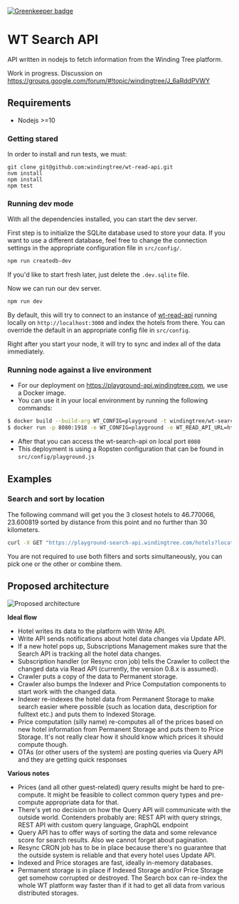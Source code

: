 [![Greenkeeper badge](https://badges.greenkeeper.io/windingtree/wt-search-api.svg)](https://greenkeeper.io/)
# WT Search API

API written in nodejs to fetch information from the Winding Tree platform.

Work in progress. Discussion on https://groups.google.com/forum/#!topic/windingtree/J_6aRddPVWY

## Requirements
- Nodejs >=10

### Getting stared
In order to install and run tests, we must:
```
git clone git@github.com:windingtree/wt-read-api.git
nvm install
npm install
npm test
```

### Running dev mode
With all the dependencies installed, you can start the dev server.

First step is to initialize the SQLite database used to store your data.
If you want to use a different database, feel free to change the connection
settings in the appropriate configuration file in `src/config/`.
```bash
npm run createdb-dev
```

If you'd like to start fresh later, just delete the `.dev.sqlite` file.

Now we can run our dev server.
```bash
npm run dev
```
By default, this will try to connect to an instance of [wt-read-api](https://github.com/windingtree/wt-read-api)
running locally on `http://localhost:3000` and index the hotels from there.
You can override the default in an appropriate config file in `src/config`.

Right after you start your node, it will try to sync and index all of the
data immediately.

### Running node against a live environment

- For our deployment on https://playground-api.windingtree.com, we use a Docker image.
- You can use it in your local environment by running the following commands:
```sh
$ docker build --build-arg WT_CONFIG=playground -t windingtree/wt-search-api .
$ docker run -p 8080:1918 -e WT_CONFIG=playground -e WT_READ_API_URL=https://playground-api.windingtree.com -e WT_BASE_API_URL=http://localhost:8080 windingtree/wt-search-api
```
- After that you can access the wt-search-api on local port `8080`
- This deployment is using a Ropsten configuration that can be found in `src/config/playground.js`

## Examples

### Search and sort by location

The following command will get you the 3 closest hotels to 46.770066, 23.600819
sorted by distance from this point and no further than 30 kilometers.

```bash
curl -X GET "https://playground-search-api.windingtree.com/hotels?location=46.770066,23.600819:30&sortByLocation=46.770066,23.600819&limit=3" -H "accept: application/json"
```

You are not required to use both filters and sorts simultaneously, you can pick one or
the other or combine them.

## Proposed architecture

![Proposed architecture](https://github.com/windingtree/wt-search-api/raw/master/docs/wt-search-api.png "Proposed architecture")

**Ideal flow**

- Hotel writes its data to the platform with Write API.
- Write API sends notifications about hotel data changes via Update API.
- If a new hotel pops up, Subscriptions Management makes sure that the Search API is tracking all the hotel data changes.
- Subscription handler (or Resync cron job) tells the Crawler to collect the changed data via Read API (currently, the version 0.8.x is assumed).
- Crawler puts a copy of the data to Permanent storage.
- Crawler also bumps the Indexer and Price Computation components to start work with the changed data.
- Indexer re-indexes the hotel data from Permanent Storage to make search easier where possible (such as location data, description for fulltext etc.) and puts them to Indexed Storage.
- Price computation (silly name) re-computes all of the prices based on new hotel information from Permanent Storage and puts them to Price Storage. It's not really clear how it should know which prices it should compute though.
- OTAs (or other users of the system) are posting queries via Query API and they are getting quick responses

**Various notes**

- Prices (and all other guest-related) query results might be hard to pre-compute. It might be feasible to collect common query types and pre-compute appropriate data for that.
- There's yet no decision on how the Query API will communicate with the outside world. Contenders probably are: REST API with query strings, REST API with custom query language, GraphQL endpoint
- Query API has to offer ways of sorting the data and some relevance score for search results. Also we cannot forget about pagination.
- Resync CRON job has to be in place because there's no guarantee that the outside system is reliable and that every hotel uses Update API.
- Indexed and Price storages are fast, ideally in-memory databases.
- Permanent storage is in place if Indexed Storage and/or Price Storage get somehow corrupted or destroyed. The Search box can re-index the whole WT platform way faster than if it had to get all data from various distributed storages.

